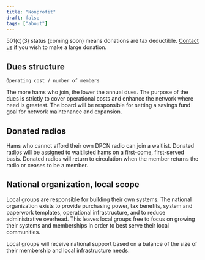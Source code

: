 ```yaml
---
title: "Nonprofit"
draft: false
tags: ["about"]
---
```


501(c)(3) status (coming soon) means donations are tax deductible. [Contact us](/contact) if you wish to make a large donation.

<!--more-->

## Dues structure

`Operating cost / number of members`

The more hams who join, the lower the annual dues. The purpose of the dues is strictly to cover operational costs and enhance the network where need is greatest. The board will be responsible for setting a savings fund goal for network maintenance and expansion.

## Donated radios

Hams who cannot afford their own DPCN radio can join a waitlist. Donated radios will be assigned to waitlisted hams on a first-come, first-served basis. Donated radios will return to circulation when the member returns the radio or ceases to be a member.

## National organization, local scope

Local groups are responsible for building their own systems. The national organization exists to provide purchasing power, tax benefits, system and paperwork templates, operational infrastructure, and to reduce administrative overhead. This leaves local groups free to focus on growing their systems and memberships in order to best serve their local communities.

Local groups will receive national support based on a balance of the size of their membership and local infrastructure needs.
